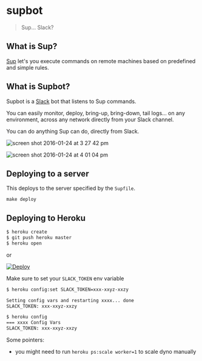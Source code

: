 # supbot

> Sup... Slack?

## What is Sup?

[Sup](https://github.com/pressly/sup) let's you execute commands on remote
machines based on predefined and simple rules.

## What is Supbot?

Supbot is a [Slack](https://www.slack.com) bot that listens to Sup commands.

You can easily monitor, deploy, bring-up, bring-down, tail logs... on any
environment, across any network directly from your Slack channel.

You can do anything Sup can do, directly from Slack.

![screen shot 2016-01-24 at 3 27 42 pm](https://cloud.githubusercontent.com/assets/385670/12538719/1a5c1f48-c2af-11e5-94d9-0be574897f67.png)

![screen shot 2016-01-24 at 4 01 04 pm](https://cloud.githubusercontent.com/assets/385670/12538901/cee918b8-c2b3-11e5-9974-b4f8a68fea46.png)

## Deploying to a server

This deploys to the server specified by the `Supfile`.

```
make deploy
```

## Deploying to Heroku

```sh
$ heroku create
$ git push heroku master
$ heroku open
```
or

[![Deploy](https://www.herokucdn.com/deploy/button.png)](https://heroku.com/deploy)

Make sure to set your `SLACK_TOKEN` env variable

```sh
$ heroku config:set SLACK_TOKEN=xxx-xxyz-xxzy

Setting config vars and restarting xxxx... done
SLACK_TOKEN: xxx-xxyz-xxzy

$ heroku config
=== xxxx Config Vars
SLACK_TOKEN: xxx-xxyz-xxzy
```

Some pointers:

- you might need to run `heroku ps:scale worker=1` to scale dyno manually

